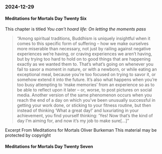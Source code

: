 ### 2024-12-29
#### Meditations for Mortals Day Twenty Six
This chapter is titled _You can't hoard life: On letting the moments pass_

> “Among spiritual traditions, Buddhism is uniquely insightful when it comes to this specific form of suffering – how we make ourselves more miserable than necessary, not just by railing against negative experiences we’re having, or craving experiences we aren’t having, but by trying too hard to hold on to good things that are happening exactly as we wanted them to. That’s what’s going on whenever you fail to savor a moment in nature, or with a newborn, or while eating an exceptional meal, because you’re too focused on trying to savor it, or somehow extend it into the future. It’s also what happens when you’re too busy attempting to ‘make memories’ from an experience so as to be able to reflect upon it later – or, worse, to post pictures on social media. Another version of the same phenomenon occurs when you reach the end of a day on which you’ve been unusually successful in getting your work done, or sticking to your fitness routine, but then instead of thinking ‘What a great day!’ and luxuriating in your achievement, you find yourself thinking: ‘Yes! Now that’s the kind of day I’m aiming for, and now it’s my job to make sure[…]”

Excerpt From
Meditations for Mortals
Oliver Burkeman
This material may be protected by copyright

#### Meditations for Mortals Day Twenty Seven

